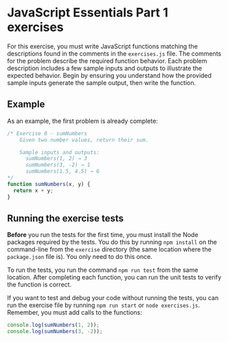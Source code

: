 # JavaScript Essentials Part 1 exercises

For this exercise, you must write JavaScript functions matching the descriptions found in the comments in the `exercises.js` file. The comments for the problem describe the required function behavior. Each problem description includes a few sample inputs and outputs to illustrate the expected behavior. Begin by ensuring you understand how the provided sample inputs generate the sample output, then write the function.

## Example

As an example, the first problem is already complete:

```javascript
/* Exercise 0 - sumNumbers
    Given two number values, return their sum.

    Sample inputs and outputs:
      sumNumbers(1, 2) → 3
      sumNumbers(3, -2) → 1
      sumNumbers(1.5, 4.5) → 6
*/
function sumNumbers(x, y) {
  return x + y;
}
```

## Running the exercise tests

**Before** you run the tests for the first time, you must install the Node packages required by the tests. You do this by running `npm install` on the command-line from the `exercise` directory (the same location where the `package.json` file is). You only need to do this once.

To run the tests, you run the command `npm run test` from the same location. After completing each function, you can run the unit tests to verify the function is correct.

If you want to test and debug your code without running the tests, you can run the exercise file by running `npm run start` or `node exercises.js`. Remember, you must add calls to the functions:

```js
console.log(sumNumbers(1, 2));
console.log(sumNumbers(3, -2));
```
